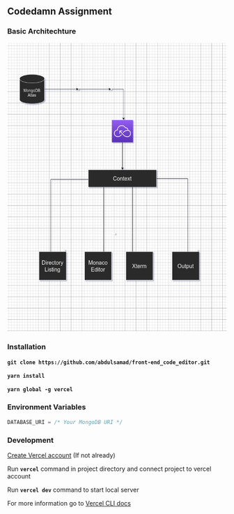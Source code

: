 ## Codedamn Assignment

### Basic Architechture
<img src="readme/architechture.png" height="660" width="510" />

### Installation

**`git clone https://github.com/abdulsamad/front-end_code_editor.git`**

**`yarn install`**

**`yarn global -g vercel`**

### Environment Variables
```js
DATABASE_URI = /* Your MongoDB URI */
```


### Development

[Create Vercel account](https://vercel.com/dashboard) (If not already)

Run **`vercel`** command in project directory and connect project to vercel account

Run **`vercel dev`** command to start local server

For more information go to [Vercel CLI docs](https://vercel.com/docs/cli)


